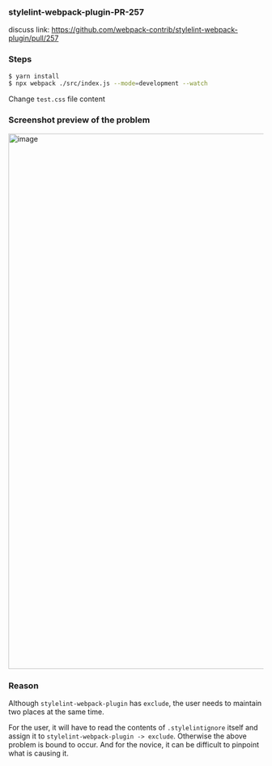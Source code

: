 ### stylelint-webpack-plugin-PR-257

discuss link: https://github.com/webpack-contrib/stylelint-webpack-plugin/pull/257


### Steps

```bash
$ yarn install
$ npx webpack ./src/index.js --mode=development --watch
```

Change `test.css` file content

### Screenshot preview of the problem

<img width="1058" alt="image" src="https://user-images.githubusercontent.com/8198408/149808877-bff6d482-119c-47d0-95da-d9e77f28f593.png">

### Reason

Although `stylelint-webpack-plugin` has `exclude`, the user needs to maintain two places at the same time.

For the user, it will have to read the contents of `.stylelintignore` itself and assign it to `stylelint-webpack-plugin -> exclude`. Otherwise the above problem is bound to occur. And for the novice, it can be difficult to pinpoint what is causing it.
